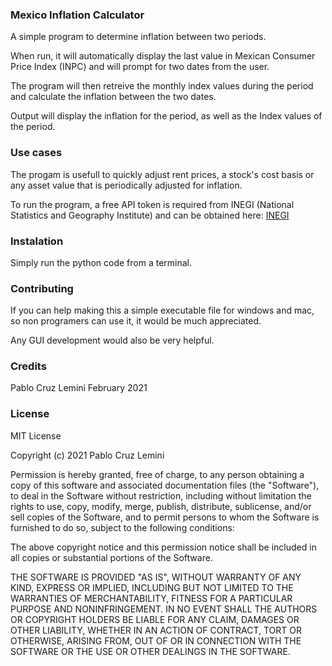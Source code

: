 
### Mexico Inflation Calculator

A simple program to determine inflation between two periods.

When run, it will automatically display the last value in Mexican Consumer Price Index (INPC) and will prompt for two dates from the user. 

The program will then retreive the monthly index values during the period and calculate the inflation between the two dates.

Output will display the inflation for the period, as well as the Index values of the period.

### Use cases
The progam is usefull to quickly adjust rent prices, a stock's cost basis or any asset value that is periodically adjusted for inflation. 

To run the program, a free API token is required from INEGI (National Statistics and Geography Institute) and can be obtained here:
[INEGI](https://www.inegi.org.mx/servicios/api_indicadores_1.0.html#token)


### Instalation
Simply run the python code from a terminal. 


### Contributing
If you can help making this a simple executable file for windows and mac, so non programers can use it, it would be much appreciated. 

Any GUI development would also be very helpful. 

### Credits
Pablo Cruz Lemini
February 2021

### License 

MIT License

Copyright (c) 2021 Pablo Cruz Lemini

Permission is hereby granted, free of charge, to any person obtaining a copy
of this software and associated documentation files (the "Software"), to deal
in the Software without restriction, including without limitation the rights
to use, copy, modify, merge, publish, distribute, sublicense, and/or sell
copies of the Software, and to permit persons to whom the Software is
furnished to do so, subject to the following conditions:

The above copyright notice and this permission notice shall be included in all
copies or substantial portions of the Software.

THE SOFTWARE IS PROVIDED "AS IS", WITHOUT WARRANTY OF ANY KIND, EXPRESS OR
IMPLIED, INCLUDING BUT NOT LIMITED TO THE WARRANTIES OF MERCHANTABILITY,
FITNESS FOR A PARTICULAR PURPOSE AND NONINFRINGEMENT. IN NO EVENT SHALL THE
AUTHORS OR COPYRIGHT HOLDERS BE LIABLE FOR ANY CLAIM, DAMAGES OR OTHER
LIABILITY, WHETHER IN AN ACTION OF CONTRACT, TORT OR OTHERWISE, ARISING FROM,
OUT OF OR IN CONNECTION WITH THE SOFTWARE OR THE USE OR OTHER DEALINGS IN THE
SOFTWARE.
